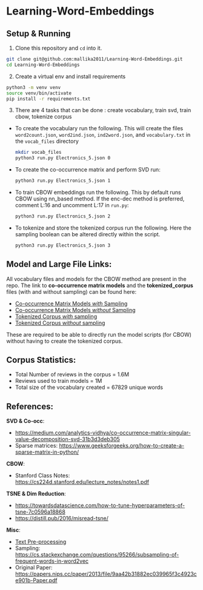 # Learning-Word-Embeddings

## Setup & Running

1. Clone this repository and `cd` into it. 
```bash
git clone git@github.com:mallika2011/Learning-Word-Embeddings.git
cd Learning-Word-Embeddings
```

2. Create a virtual env and install requirements
```bash
python3 -m venv venv
source venv/bin/activate
pip install -r requirements.txt
```

3. There are 4 tasks that can be done : create vocabulary, train svd, train cbow, tokenize corpus
  *  To create the vocabulary run the following. This will create the files `word2count.json`, `word2ind.json`, `ind2word.json`, and `vocabulary.txt` in the `vocab_files` directory
     ```bash
     mkdir vocab_files
     python3 run.py Electronics_5.json 0
     ```
  *  To create the co-occurrence matrix and perform SVD run:
     ```bash
     python3 run.py Electronics_5.json 1
     ```
  *  To train CBOW embeddings run the following. This by default runs CBOW using nn_based method. If the enc-dec method is preferred, comment L:16 and uncomment L:17 in `run.py`:
     ```bash
     python3 run.py Electronics_5.json 2
     ```
  *  To tokenize and store the tokenized corpus run the following. Here the sampling boolean can be altered directly within the script.
     ```bash
     python3 run.py Electronics_5.json 3
     ```

## Model and Large File Links:

All vocabulary files and models for the CBOW method are present in the repo. The link to **co-occurrence matrix models** and the **tokenized_corpus** files (with and without sampling) can be found here:

* [Co-occurrence Matrix Models *with* Sampling ](https://iiitaphyd-my.sharepoint.com/:u:/g/personal/mallika_subramanian_students_iiit_ac_in/EaM_OGOuYxFPmZ4RRPohRD4BJ-WzXNM-orOqEMQALrSVFg?e=Kt97yD)
* [Co-occurrence Matrix Models *without* Sampling ](https://iiitaphyd-my.sharepoint.com/:u:/g/personal/mallika_subramanian_students_iiit_ac_in/ETH9J8GzjI9AisqCipQqJ0cBbWZoEi4vm0Az5phq3vKkWg?e=7oISU2)
* [Tokenized Corpus *with* sampling](https://iiitaphyd-my.sharepoint.com/:t:/g/personal/mallika_subramanian_students_iiit_ac_in/EbIwH1VpM7pOoTd2-6Og3HEBfyAfYOTtNhSqJ4VBlI_GsA?e=dwfzcM)
* [Tokenized Corpus *without* sampling](https://iiitaphyd-my.sharepoint.com/:t:/g/personal/mallika_subramanian_students_iiit_ac_in/EdqVdHqm51tNupYQV55flDIBWrP81kLSVvICQqVfD5UjlA?e=AdowEv)

These are required to be able to directly run the model scripts (for CBOW) without having to create the tokenized corpus.

## Corpus Statistics:

* Total Number of reviews in the corpus = 1.6M
* Reviews used to train models          = 1M
* Total size of the vocabulary created  = 67829 unique words

## References:

**SVD & Co-occ**:
* https://medium.com/analytics-vidhya/co-occurrence-matrix-singular-value-decomposition-svd-31b3d3deb305
* Sparse matrices: https://www.geeksforgeeks.org/how-to-create-a-sparse-matrix-in-python/

**CBOW**:
* Stanford Class Notes: https://cs224d.stanford.edu/lecture_notes/notes1.pdf

**TSNE & Dim Reduction**:
* https://towardsdatascience.com/how-to-tune-hyperparameters-of-tsne-7c0596a18868
* https://distill.pub/2016/misread-tsne/

**Misc**:
* [Text Pre-processing](https://stackoverflow.com/questions/34860982/replace-the-punctuation-with-whitespace/34922745)
* Sampling: https://cs.stackexchange.com/questions/95266/subsampling-of-frequent-words-in-word2vec
* Original Paper: https://papers.nips.cc/paper/2013/file/9aa42b31882ec039965f3c4923ce901b-Paper.pdf